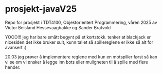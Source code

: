 # prosjekt-javaV25
Repo for prosjekt i TDT4100, Objektorientert Programmering, våren 2025 av Victor Beisland Hessevaagbakke og Sander Bratvold



YOOO!!!
jeg har bare smått begynt på et kortstokk. tenker at blackjack er nicesiden det ikke bruker suit, kunn tallet så spillereglene er ikke så alt for avansert :)

20.03
jeg prøver å implementere reglene med kun en motspiller først så kan vi se om vi ønsker å legge inn bots eller muligheten til å spille med flere hender.
